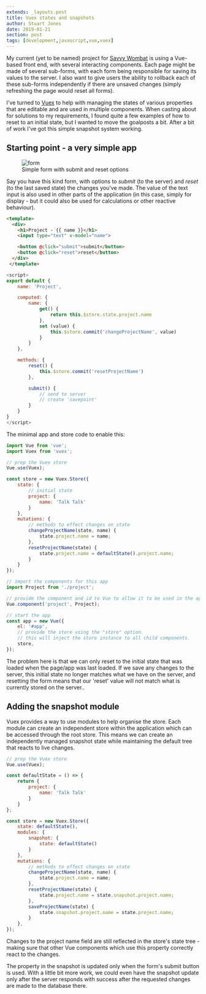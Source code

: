 ```yaml
---
extends: _layouts.post
title: Vuex states and snapshots
author: Stuart Jones
date: 2019-01-21
section: post
tags: [development,javascript,vue,vuex]
---
```


My current (yet to be named) project for [Savvy Wombat](https://savvywombat.com.au) is using a Vue-based front end, with several interacting components. Each page might be made of several sub-forms, with each form being responsible for saving its values to the server. I also want to give users the ability to rollback each of these sub-forms independently if there are unsaved changes (simply refreshing the page would reset all forms).

I've turned to [Vuex](https://vuex.vuejs.org/) to help with managing the states of various properties that are editable and are used in multiple components. When casting about for solutions to my requirements, I found quite a few examples of how to reset to an initial state, but I wanted to move the goalposts a bit. After a bit of work I've got this simple snapshot system working.

## Starting point - a very simple app

<figure>
<img src="/assets/images/posts/5-vuex-states-and-snapshots--form.png" alt="form">
<figcaption>Simple form with submit and reset options</figcaption>
</figure>

Say you have this kind form, with options to _submit_ (to the server) and _reset_ (to the last saved state) the changes you've made. The value of the text input is also used in other parts of the application (in this case, simply for display - but it could also be used for calculations or other reactive behaviour).

```html
<template>
  <div>
    <h1>Project - {{ name }}</h1>
    <input type="text" v-model="name">

    <button @click="submit">submit</button>
    <button @click="reset">reset</button>
  </div>
 </template>
```

```javascript
<script>
export default {
    name: 'Project',

    computed: {
        name: {
            get() {
                return this.$store.state.project.name
            },
            set (value) {
                this.$store.commit('changeProjectName', value)
            }
        }
    },

    methods: {
        reset() {
            this.$store.commit('resetProjectName')
        },

        submit() {
            // send to server
            // create 'savepoint'
        }
    }
}
</script>
```

The minimal app and store code to enable this:

```javascript
import Vue from 'vue';
import Vuex from 'vuex';

// prep the Vuex store
Vue.use(Vuex);

const store = new Vuex.Store({
    state: {
        // initial state
        project: {
            name: 'Talk Talk'
        }
    },
    mutations: {
        // methods to effect changes on state
        changeProjectName(state, name) {
            state.project.name = name;
        },
        resetProjectName(state) {
            state.project.name = defaultState().project.name;
        }
    }
});

// import the components for this app
import Project from './project';

// provide the component and id to Vue to allow it to be used in the app
Vue.component('project', Project);

// start the app
const app = new Vue({
    el: '#app',
    // provide the store using the "store" option.
    // this will inject the store instance to all child components.
    store,
});
```

The problem here is that we can only reset to the initial state that was loaded when the page/app was last loaded. If we save any changes to the server, this initial state no longer matches what we have on the server, and resetting the form means that our 'reset' value will not match what is currently stored on the server..

## Adding the snapshot module

Vuex provides a way to use modules to help organise the store. Each module can create an independent store within the application which can be accessed through the root store. This means we can create an independently managed snapshot state while maintaining the default tree that reacts to live changes.

```javascript
// prep the Vuex store
Vue.use(Vuex);

const defaultState = () => {
    return {
        project: {
            name: 'Talk Talk'
        }
    }
};

const store = new Vuex.Store({
    state: defaultState(),
    modules: {
        snapshot: {
            state: defaultState()
        }
    },
    mutations: {
        // methods to effect changes on state
        changeProjectName(state, name) {
            state.project.name = name;
        },
        resetProjectName(state) {
            state.project.name = state.snapshot.project.name;
        },
        saveProjectName(state) {
            state.snapshot.project.name = state.project.name;
        }
    },
});
```

Changes to the project name field are still reflected in the store's state tree - making sure that other Vue components which use this property correctly react to the changes.

The property in the snapshot is updated only when the form's submit button is used. With a little bit more work, we could even have the snapshot update only after the server responds with success after the requested changes are made to the database there.